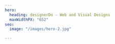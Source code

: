 ```yaml
---
hero:
  heading: designerDo - Web and Visual Designs
  maxWidthPX: "652"
seo:
  image: "/images/hero-2.jpg"

---
```

